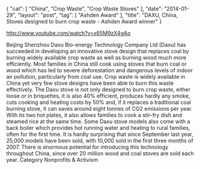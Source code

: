 {
   "cat": [
      "China",
      "Crop Waste",
      "Crop Waste Stoves"
   ],
   "date": "2014-01-29",
   "layout": "post",
   "tag": [
      "Ashden Award"
   ],
   "title": "DAXU, China, Stoves designed to burn crop waste - Ashden Award winner"
}

http://www.youtube.com/watch?v=x65M9zX4gAo  

Beijing Shenzhou Daxu Bio-energy Technology Company Ltd (Daxu) has succeeded in developing an innovative stove design that replaces coal by burning widely available crop waste as well as burning wood much more efficiently. Most families in China still cook using stoves that burn coal or wood which has led to severe deforestation and dangerous levels of indoor air pollution, particularly from coal use. Crop waste is widely available in China yet very few stove designs have been able to burn this waste effectively. The Daxu stove is not only designed to burn crop waste, either loose or in briquettes, it is also 40% efficient, produces hardly any smoke, cuts cooking and heating costs by 50% and, if it replaces a traditional coal burning stove, it can saves around eight tonnes of CO2 emissions per year. With its two hot plates, it also allows families to cook a stir-fry dish and steamed rice at the same time. Some Daxu stove models also come with a back boiler which provides hot running water and heating to rural families, often for the first time. It is hardly surprising that since September last year, 25,000 models have been sold, with 10,000 sold in the first three months of 2007. There is enormous potential for introducing this technology throughout China, since over 20 million wood and coal stoves are sold each year.
Category
Nonprofits & Activism